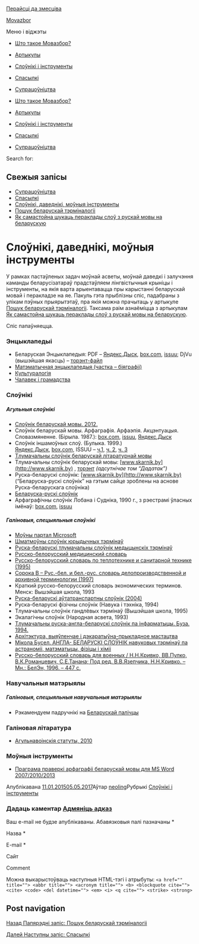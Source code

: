 ---
---

[Перайсці да змесціва](#content)

[Movazbor](/)

Меню і віджэты

*   [Што такое Мовазбор?](/)
*   [Артыкулы](/category/artykuly/)
*   [Слоўнікі і інструменты](/category/slouniki/)
*   [Спасылкі](/category/spasylki/)
*   [Супрацоўніцтва](/category/supracounictva/)

*   [Што такое Мовазбор?](/)
*   [Артыкулы](/category/artykuly/)
*   [Слоўнікі і інструменты](/category/slouniki/)
*   [Спасылкі](/category/spasylki/)
*   [Супрацоўніцтва](/category/supracounictva/)

Search for:  

Свежыя запісы
-------------

*   [Супрацоўніцтва](/supracounictva/)
*   [Спасылкі](/spasylki/)
*   [Слоўнікі, даведнікі, моўныя інструменты](/slouniki/)
*   [Пошук беларускай тэрміналогіі](/poshuk-terminalohii/)
*   [Як самастойна шукаць пераклады слоў з рускай мовы на беларускую](/jak-shukac-peraklad-slou/)

Слоўнікі, даведнікі, моўныя інструменты
=======================================

У рамках пастаўленых задач моўнай асветы, моўнай даведкі і залучэння каманды беларусізатараў прадстаўляем лінгвістычныя крыніцы і інструменты, на якія варта арыентавацца пры карыстанні беларускай мовай і перакладзе на яе. Пакуль гэта прыблізны спіс, падабраны з улікам пэўных прыярытэтаў, пра якія можна прачытаць у артыкуле [Пошук беларускай тэрміналогіі](/poshuk-terminalohii/ "Пошук беларускай тэрміналогіі"). Таксама раім азнаёміцца з артыкулам [Як самастойна шукаць пераклады слоў з рускай мовы на беларускую](/jak-shukac-peraklad-slou/ "Як самастойна шукаць пераклады слоў з рускай мовы на беларускую").

Спіс папаўняецца.

### **Энцыклапедыі**

*   Беларуская Энцыклапедыя: PDF – [Яндекс.Дыск](https://yadi.sk/d/fGdYXrnQdd6hn), [box.com](https://app.box.com/bielaruskaja-encyklapiedyja), [issuu](http://issuu.com/movazbor/docs); DjVu (вышэйшая якасць) – [торэнт-файл](http://files.knihi.com/Slounik/02/enc/Bielaruskaja_encyklapedyja.torrent)
*   [Матэматычная энцыклапедыя (частка – біяграфіі)](http://www.slounik.org/matematyka/)
*   [Культуралогія](http://www.slounik.org/kulturalogia/)
*   [Чалавек і грамадства](http://www.slounik.org/hramadstva/)

### **Слоўнікі**

##### Агульныя слоўнікі

*   [Слоўнік беларускай мовы. 2012.](http://slounik.org/sbm/)
*   Слоўнік беларускай мовы. Арфаграфія. Арфаэпія. Акцэнтуацыя. Словазмяненне. (Бірыла. 1987.): [box.com](https://app.box.com/s/pshm06dzo6upa27509r252glmjsrqscd), [issuu](http://issuu.com/movazbor/docs), [Яндекс.Дыск](https://yadi.sk/d/zs0Ws_dwdouuT)
*   Слоўнік іншамоўных слоў. (Булыка. 1999.) [Яндекс.Дыск](https://yadi.sk/d/nv_6jtKwdpbzb), [box.com,](https://app.box.com/s/nzh37ho35uloga11fpdz) ISSUU – [ч.1](http://issuu.com/movazbor/docs/____________________________________ee3fcd85192c41), [ч. 2](http://issuu.com/movazbor/docs/____________________________________b8d232b87a0f73), [ч. 3](http://issuu.com/movazbor/docs/___________________________________)
*   [Тлумачальны слоўнік беларускай літаратурнай мовы](http://www.rv-blr.com/slounik)
*   Тлумачальны слоўнік беларускай мовы: [www.skarnik.by](http://www.skarnik.by) , [торэнт](http://www.baravik.org/topic/194/) _(адсутнічае том “Дадатак”)_
*   Руска-беларускі слоўнік: [www.skarnik.by](http://www.skarnik.by) (“Беларуска-рускі слоўнік” на гэтым сайце зроблены на аснове Руска-беларускага слоўніка)
*   [Беларуска-рускі слоўнік](http://slounik.org/krapivabr/)
*   Арфаграфічны слоўнік Лобана і Судніка, 1990 г., з рэестрамі ўласных імёнаў: [box.com](https://app.box.com/s/y6uh6d1e92zg2mcuu7qwi4vn0oiq0jj7), [issuu]( https://issuu.com/movazbor/docs/____________________________________f2201ab20a5035)

##### Галіновыя, спецыяльныя слоўнікі

*   [Моўны партал Microsoft](http://www.microsoft.com/Language/en-US/Default.aspx)
*   [Шматмоўны слоўнік юрыдычных тэрмінаў](http://multilang.etalonline.by/)
*   [Руска-беларускі тлумачальны слоўнік медыцынскіх тэрмінаў](http://kamunikat.org/k_slouniki.html%D1%96pub_start=30&pubid=21741)
*   [Русско-белорусский медицинский словарь](http://kamunikat.org/k_slouniki.htmlіpub_start=30&pubid=21744)
*   [Русско-белорусский словарь по теплотехнике и санитарной технике (1995)](https://yadi.sk/d/SLYe06IbdqitP)
*   [Сорока В – Рус.-бел. и бел.-рус. словарь делопроизводственной и архивной терминологии (1997)](https://yadi.sk/i/UFhtVGzPdqj6x)
*   Краткий русско-белорусский словарь экономических терминов. Менск: Вышэйшая школа, 1993
*   [Руска-беларускі аўтатранспартны слоўнік (2004)](https://yadi.sk/i/sOfKlJ11dqiXx)
*   Руска-беларускі фізічны слоўнік (Навука і тэхніка, 1994)
*   Тлумачальны слоўнік гандлёвых тэрмінаў (Вышэйшая школа, 1995)
*   Экалагічны слоўнік (Народная асвета, 1993)
*   [Тлумачальны руска-англа-беларускі слоўнік па інфарматыцы. Буза. 1994.](https://yadi.sk/d/RVDdKE6bdqi6j)
*   [Архітэктура, выяўленчае і дэкаратыўна-прыкладное мастацтва](http://www.slounik.org/architekt/)
*   [Мікола Бусел. АНГЛА- БЕЛАРУСКІ СЛОЎНІК навуковых тэрмінаў па астраноміі, матэматыцы, фізіцы і хіміі](https://yadi.sk/i/gWb_kc3Odqhqh)
*   [Русско-белорусский словарь для военных / Н.Н.Кривко, ВВ.Пулко, В.К.Романцевич, С.Е.Танана; Под ред. В.В.Язепчика, Н.Н.Кривко. – Мн.: БелЭн, 1996. – 447 с.](https://yadi.sk/d/iFfncEbNegyCk)

### **Навучальныя матэрыялы**

##### Галіновыя, спецыяльныя навучальныя матэрыялы

*   Рэкамендуем падручнікі на [Беларускай палічцы](http://knihi.com/padrucniki.html "Беларуская палічка")

### **Галіновая літаратура**

*   [Агульнавоінскія статуты, 2010](https://yadi.sk/d/FsrozdM8dqiVY)

### **Моўныя інструменты**

*   [Праграма праверкі арфаграфіі беларускай мовы для MS Word 2007/2010/2013](http://bnkorpus.info/download.html)

Апублікавана [11.01.201505.05.2017](/slouniki/)Аўтар [neoling](/author/neoling/)Рубрыкі [Слоўнікі і інструменты](/category/slouniki/)

### Дадаць каментар [Адмяніць адказ](/slouniki/#respond)

Ваш e-mail не будзе апублікаваны. Абавязковыя палі пазначаны \*

Назва \* 

E-mail \* 

Сайт 

Comment

Можна выкарыстоўваць наступныя HTML\-тэгі і атрыбуты: `<a href="" title=""> <abbr title=""> <acronym title=""> <b> <blockquote cite=""> <cite> <code> <del datetime=""> <em> <i> <q cite=""> <strike> <strong>`

  

Post navigation
---------------

[Назад Папярэдні запіс: Пошук беларускай тэрміналогіі](/poshuk-terminalohii/)

[Далей Наступны запіс: Спасылкі](/spasylki/)